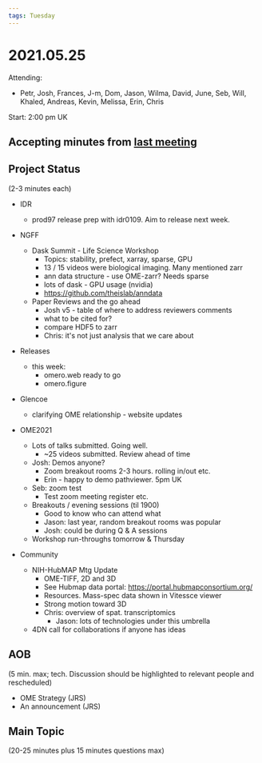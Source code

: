 ```yaml
---
tags: Tuesday
---
```


# 2021.05.25

Attending:

* Petr, Josh, Frances, J-m, Dom, Jason, Wilma, David, June, Seb, Will, Khaled, Andreas, Kevin, Melissa, Erin, Chris

Start: 2:00 pm UK

## Accepting minutes from [last meeting](https://github.com/ome/meeting-minutes)

## Project Status

(2-3 minutes each)

- IDR
  - prod97 release prep with idr0109. Aim to release next week.

- NGFF
  - Dask Summit - Life Science Workshop
    - Topics: stability, prefect, xarray, sparse, GPU
    - 13 / 15 videos were biological imaging. Many mentioned zarr
    - ann data structure - use OME-zarr? Needs sparse
    - lots of dask - GPU usage (nvidia)
    - https://github.com/theislab/anndata
  - Paper Reviews and the go ahead
    - Josh v5 - table of where to address reviewers comments
    - what to be cited for?
    - compare HDF5 to zarr
    - Chris: it's not just analysis that we care about

- Releases
  - this week:
    - omero.web ready to go
    - omero.figure 

- Glencoe
  - clarifying OME relationship - website updates

- OME2021
  - Lots of talks submitted. Going well.
    - ~25 videos submitted. Review ahead of time
  - Josh: Demos anyone?
    - Zoom breakout rooms 2-3 hours. rolling in/out etc.
    - Erin - happy to demo pathviewer. 5pm UK
  - Seb: zoom test
    - Test zoom meeting register etc.
  - Breakouts / evening sessions (til 1900)
    - Good to know who can attend what
    - Jason: last year, random breakout rooms was popular
    - Josh: could be during Q & A sessions
  - Workshop run-throughs tomorrow & Thursday

- Community
    - NIH-HubMAP Mtg Update
      - OME-TIFF, 2D and 3D
      - See Hubmap data portal: https://portal.hubmapconsortium.org/
      - Resources. Mass-spec data shown in Vitessce viewer
      - Strong motion toward 3D
      - Chris: overview of spat. transcriptomics
        - Jason: lots of technologies under this umbrella
    - 4DN call for collaborations if anyone has ideas

## AOB
(5 min. max; tech. Discussion should be highlighted to relevant people and rescheduled)

- OME Strategy (JRS)
- An announcement (JRS)

## Main Topic

(20-25 minutes plus 15 minutes questions max)
